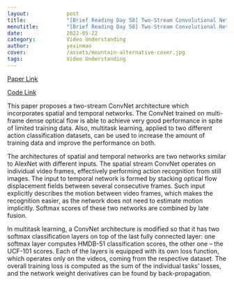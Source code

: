 ```yaml
---
layout:            post
title:             "[Brief Reading Day 58] Two-Stream Convolutional Networks for Action Recognition in Videos"
menutitle:         "[Brief Reading Day 58] Two-Stream Convolutional Networks for Action Recognition in Videos"
date:              2022-05-22
category:          Video Understanding
author:            yexinmao
cover:             /assets/mountain-alternative-cover.jpg
tags:              Video Understanding
---
```


[Paper Link](https://arxiv.org/abs/1406.2199)

[Code Link](https://github.com/woodfrog/ActionRecognition)

This paper proposes a two-stream ConvNet architecture which incorporates spatial and temporal networks. The ConvNet trained on multi-frame dense optical flow is able to achieve very good performance in spite of limited training data. Also, multitask learning, applied to two different action classification datasets, can be used to increase the amount of training data and improve the performance on both.

The architectures of spatial and temporal networks are two networks similar to AlexNet with different inputs. The spatial stream ConvNet operates on individual video frames, effectively performing action recognition from still images. The input to temporal network is formed by stacking optical flow displacement fields between several consecutive frames. Such input explicitly describes the motion between video frames, which makes the recognition easier, as the network does not need to estimate motion implicitly. Softmax scores of these two networks are combined by late fusion.

In multitask learning, a ConvNet architecture is modified so that it has two softmax classification layers on top of the last fully connected layer: one softmax layer computes HMDB-51 classification scores, the other one – the UCF-101 scores. Each of the layers is equipped with its own loss function, which operates only on the videos, coming from the respective dataset. The overall training loss is computed as the sum of the individual tasks’ losses, and the network weight derivatives can be found by back-propagation.



